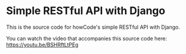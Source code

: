 Simple RESTful API with Django
==============================

This is the source code for howCode's simple RESTful API with Django.

You can watch the video that accompanies this source code here: https://youtu.be/BSHRftLtPEg
